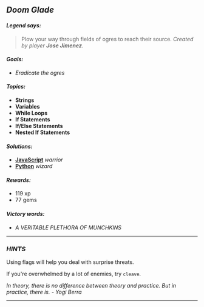 ## _Doom Glade_

#### _Legend says:_
> Plow your way through fields of ogres to reach their source. _Created by player **Jose Jimenez**._

#### _Goals:_
+ _Eradicate the ogres_

#### _Topics:_
+ **Strings**
+ **Variables**
+ **While Loops**
+ **If Statements**
+ **If/Else Statements**
+ **Nested If Statements**

#### _Solutions:_
+ **[JavaScript](doomGlade.js)** _warrior_
+ **[Python](doom_glade.py)** _wizard_

#### _Rewards:_
+ 119 xp
+ 77 gems

#### _Victory words:_
+ _A VERITABLE PLETHORA OF MUNCHKINS_

___

### _HINTS_

Using flags will help you deal with surprise threats.

If you're overwhelmed by a lot of enemies, try `cleave`.

_In theory, there is no difference between theory and practice. But in practice, there is. - Yogi Berra_

___
